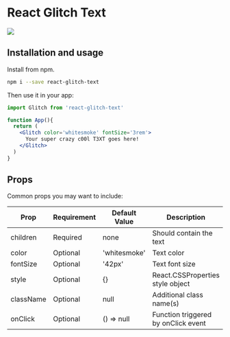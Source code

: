 # React Glitch Text

<img src="https://github.com/belferink1996/react-glitch-text/blob/main/preview.gif" />

## Installation and usage

Install from npm.

```bash
npm i --save react-glitch-text
```

Then use it in your app:

```jsx
import Glitch from 'react-glitch-text'

function App(){
  return (
    <Glitch color='whitesmoke' fontSize='3rem'>
      Your super crazy c00l T3XT goes here!
    </Glitch>
  )
}
```


## Props

Common props you may want to include:

| Prop      	| Requirement 	| Default Value 	| Description                         	|
|-----------	|-------------	|---------------	|-------------------------------------	|
| children  	| Required    	| none          	| Should contain the text             	|
| color     	| Optional    	| 'whitesmoke'  	| Text color                          	|
| fontSize  	| Optional    	| '42px'        	| Text font size                      	|
| style     	| Optional    	| {}            	| React.CSSProperties style object    	|
| className 	| Optional    	| null          	| Additional class name(s)            	|
| onClick   	| Optional    	| () => null    	| Function triggered by onClick event 	|